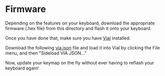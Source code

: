 # Firmware

Depending on the features on your keyboard, download the appropriate firmware (.hex file) from this directory and flash it onto your keyboard.

Once you have done that, make sure you have [Vial](https://get.vial.today/) installed.

Download the following [via.json](https://github.com/sadekbaroudi/qmk_firmware/blob/master/keyboards/xoiviox/barobord/via.json) file and load it into Vial by clicking the File menu, and then "Sideload VIA JSON..."

Now, update your keymap on the fly without ever having to reflash your keyboard again!

